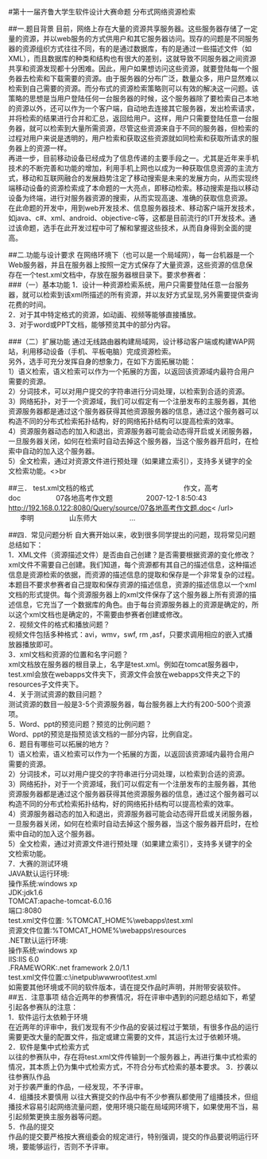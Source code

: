 #第十一届齐鲁大学生软件设计大赛命题
分布式网络资源检索 

##一.题目背景
目前，网络上存在大量的资源共享服务器。这些服务器存储了一定量的资源，并以web服务的方式供用户和其它服务器访问。现存的问题是不同服务器的资源组织方式往往不同，有的是通过数据库，有的是通过一些描述文件（如XML），而且数据库的种类和结构也有很大的差别，这就导致不同服务器之间资源共享和资源发现都十分困难。因此，用户如果想访问这些资源，就要登陆每一个服务器去检索和下载需要的资源。由于服务器的分布广泛，数量众多，用户显然难以检索到自己需要的资源。而分布式的资源检索策略则可以有效的解决这一问题。该策略的思想是当用户登陆任何一台服务器的时候，这个服务器除了要检索自己本地的资源以外，还可以作为一个客户端，自动地去连接其它服务器，发出检索请求，并将检索的结果进行合并和汇总，返回给用户。这样，用户只需要登陆任意一台服务器，就可以检索到大量所需资源，尽管这些资源来自于不同的服务器，但检索的过程对用户来说是透明的，用户检索和获取这些资源就如同检索和获取所请求的服务器上的资源一样。<br>
再进一步，目前移动设备已经成为了信息传递的主要手段之一。尤其是近年来手机技术的不断完善和功能的增加，利用手机上网也以成为一种获取信息资源的主流方式，移动和互联网融合的发展趋势注定了移动搜索是未来的发展方向，从而实现终端移动设备的资源检索成了本命题的一大亮点，即移动检索。移动搜索是指以移动设备为终端，进行对服务器资源的搜索，从而实现高速、准确的获取信息资源。<br>
在此命题的开发中，用到web开发技术、信息服务器技术、移动客户端开发技术，如java、c#、xml、android、objective-c等，这都是目前流行的IT开发技术。通过该命题，选手在此开发过程中可了解和掌握这些技术，从而自身得到全面的提高。<br>

##二.功能与设计要求
在网络环境下（也可以是一个局域网），每一台机器是一个Web服务器，并且在服务器上按照一定方式保存了大量资源，这些资源的信息保存在一个test.xml文档中，存放在服务器根目录下。要求参赛者：<br>
###（一）基本功能
1．设计一种资源检索系统，用户只需要登陆任意一台服务器，就可以检索到该xml所描述的所有资源，并以友好方式呈现,另外需要提供查询花费的时间。<br>
2．对于其中特定格式的资源，如动画、视频等能够直接播放。<br>
3．对于word或PPT文档，能够预览其中的部分内容。<br>

###（二）扩展功能
通过无线路由器构建局域网，设计移动客户端或构建WAP网站，利用移动设备（手机、平板电脑）完成资源检索。<br>
另外，选手可充分发挥自身的想象力，在如下方面拓展功能：<br>
1）语义检索，语义检索可以作为一个拓展的方面，以返回该资源域内最符合用户需要的资源。<br>
2）分词技术，可以对用户提交的字符串进行分词处理，以检索到合适的资源。<br>
3）网络拓扑，对于一个资源域，我们可以假定有一个注册发布的主服务器，其他资源服务器都是通过这个服务器获得其他资源服务器的信息，通过这个服务器可以构造不同的分布式检索拓扑结构，好的网络拓扑结构可以提高检索的效率。<br>
4）资源服务器动态的加入和退出，资源服务器可能会动态得开启或关闭服务器，一旦服务器关闭，如何在检索时自动去掉这个服务器，当这个服务器开启时，在检索中自动的加入这个服务器。<br>
5）全文检索，通过对资源文件进行预处理（如果建立索引），支持多关键字的全文检索功能。<>br

##三． test.xml文档的格式
    <?xml version="1.0" encoding="UTF-8"?>
    <allresource>
            <resourceitem> 
                    <title>07各地高考作文题</title>   
                    <keywords>作文，高考</keywords> 
                    <kind>doc</kind> 
                    <describe>07各地高考作文题</describe> 
                    <date>2007-12-1 8:50:43</date>   
                    <url>http://192.168.0.122:8080/Query/source/07各地高考作文题.doc< /url>   
                    <author>李明</author>  
                    <publisher>山东师大</publisher>   
            </resourceitem>　
    <resourceitem>
    …
    </resourceitem>
       </allresource>

##四．常见问题分析
自大赛开始以来，收到很多同学提出的问题，现将常见问题总结如下：<br>
1．XML文件（资源描述文件）是否由自己创建？是否需要根据资源的变化修改？<br>
xml文件不需要自己创建。我们知道，每个资源都有其自己的描述信息，这种描述信息是资源检索的依据，而资源的描述信息的提取和保存是一个非常复杂的过程。本题目不要求参赛者自己提取和保存资源的描述信息，资源的描述信息以一个xml文档的形式提供。每个资源服务器上的xml文件保存了这个服务器上所有资源的描述信息，它充当了一个数据库的角色。由于每台资源服务器上的资源是确定的，所以这个xml文档也是确定的，不需要由参赛者创建或修改。<br>
2．视频文件的格式和播放问题？<br>
视频文件包括多种格式：avi，wmv，swf, rm ,asf，只要求调用相应的嵌入式播放器播放即可。<br>
3．xml文档和资源的位置和名字问题？<br>
xml文档放在服务器的根目录上，名字是test.xml。例如在tomcat服务器中，test.xml会放在webapps文件夹下，资源文件会放在webapps文件夹之下的resources子文件夹下。<br>
4．关于测试资源的数目问题？<br>
测试资源的数目一般是3-5个资源服务器，每台服务器上大约有200-500个资源项。<br>
5．Word、ppt的预览问题？预览的比例问题？<br>
Word、ppt的预览是指预览该文档的一部分内容，比例自定。<br>
6．题目有哪些可以拓展的地方？<br>
1）语义检索，语义检索可以作为一个拓展的方面，以返回该资源域内最符合用户需要的资源。<br>
2）分词技术，可以对用户提交的字符串进行分词处理，以检索到合适的资源。<br>
3）网络拓扑，对于一个资源域，我们可以假定有一个注册发布的主服务器，其他资源服务器都是通过这个服务器获得其他资源服务器的信息，通过这个服务器可以构造不同的分布式检索拓扑结构，好的网络拓扑结构可以提高检索的效率。<br>
4）资源服务器动态的加入和退出，资源服务器可能会动态得开启或关闭服务器，一旦服务器关闭，如何在检索时自动去掉这个服务器，当这个服务器开启时，在检索中自动的加入这个服务器。<br>
5）全文检索，通过对资源文件进行预处理（如果建立索引），支持多关键字的全文检索功能。<br>
7．大赛的测试环境<br>
JAVA默认运行环境:<br>
操作系统:windows xp<br>
JDK:jdk1.6<br>
TOMCAT:apache-tomcat-6.0.16<br>
端口:8080<br>
test.xml文件位置: %TOMCAT_HOME%\webapps\test.xml<br>
资源文件位置:%TOMCAT_HOME%\webapps\resources<br>
.NET默认运行环境:<br>
操作系统:windows xp<br>
IIS:IIS 6.0<br>
.FRAMEWORK:.net framework 2.0/1.1<br>
test.xml文件位置:c:\inetpub\wwwroot\test.xml<br>
如需要其他环境或不同的软件版本，请在提交作品时声明，并附带安装软件。<br>
##五．注意事项
结合近两年的参赛情况，将在评审中遇到的问题总结如下，希望引起各参赛队的注意：<br>
1．软件运行太依赖于环境<br>
在近两年的评审中，我们发现有不少作品的安装过程过于繁琐，有很多作品的运行需要更改大量的配置文件，指定或建立需要的文件，其运行太过于依赖环境。<br>
2．软件是集中式检索方式<br>
以往的参赛队中，存在将test.xml文件传输到一个服务器上，再进行集中式检索的情况，其本质上仍为集中式检索方式，不符合分布式检索的基本要求。
3．抄袭以往参赛队作品<br>
对于抄袭严重的作品，一经发现，不予评审。<br>
4．组播技术要慎用
以往大赛提交的作品中有不少参赛队都使用了组播技术，但组播技术容易引起网络流量问题，使用环境只能在局域网环境下，如果使用不当，易引起频繁更换主服务器等问题。<br>
5．作品的提交<br>
作品的提交要严格按大赛组委会的规定进行，特别强调，提交的作品要说明运行环境，要能够运行，否则不予评审。<br>
